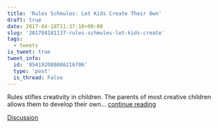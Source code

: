 ```yaml
---
title: 'Rules Schmules: Let Kids Create Their Own'
draft: true
date: 2017-04-18T11:37:18+00:00
slug: '201704181137-rules-schmules-let-kids-create'
tags:
  - tweets
is_tweet: true
tweet_info:
  id: '854192088086216706'
  type: 'post'
  is_thread: False
---
```




Rules stifles creativity in children. The parents of most creative children allows them to develop their own... [continue reading](urls[0])

[Discussion](https://x.com/sytelus/status/854192088086216706)
